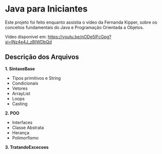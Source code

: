 # Java para Iniciantes

Este projeto foi feito enquanto assistia o vídeo da Fernanda Kipper, sobre os conceitos fundamentais do Java e Programação Orientada a Objetos.

Vídeo disponível em: https://youtu.be/nODe5lFcGpg?si=INz4e4J_zBIWDbQd

## Descrição dos Arquivos

**1. SintaxeBase**  
* Tipos primitivos e String
* Condicionais
* Vetores
* ArrayList
* Loops
* Casting


**2. POO**
* Interfaces
* Classe Abstrata
* Herança
* Polimorfismo



**3. TratandoExcecoes**

